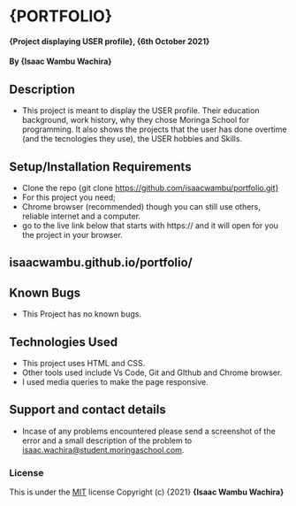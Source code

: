 # {PORTFOLIO}
#### {Project displaying USER profile}, {6th October 2021}
#### By **{Isaac Wambu Wachira}**
## Description
* This project is meant to display the USER profile. Their education background, work history, why they chose Moringa School for programming. It also shows the projects that the user has done overtime (and the tecnologies they use), the USER hobbies and Skills.
## Setup/Installation Requirements
* Clone the repo {git clone https://github.com/isaacwambu/portfolio.git}
* For this project you need;
* Chrome browser  (recommended) though you can still use others, reliable internet and a computer. 
* go to the live link below that starts with https:// and it will open for you the project in your browser.
## isaacwambu.github.io/portfolio/
## Known Bugs
* This Project has no known bugs.
## Technologies Used
* This project uses HTML and CSS.
* Other tools used include Vs Code, Git and GIthub and Chrome browser.
* I used media queries to make the page responsive.
## Support and contact details
* Incase of any problems encountered please send a screenshot of the error and a small description of the problem to isaac.wachira@student.moringaschool.com.
### License
This is under the [MIT](LICENSE) license
Copyright (c) {2021} **{Isaac Wambu Wachira}**
